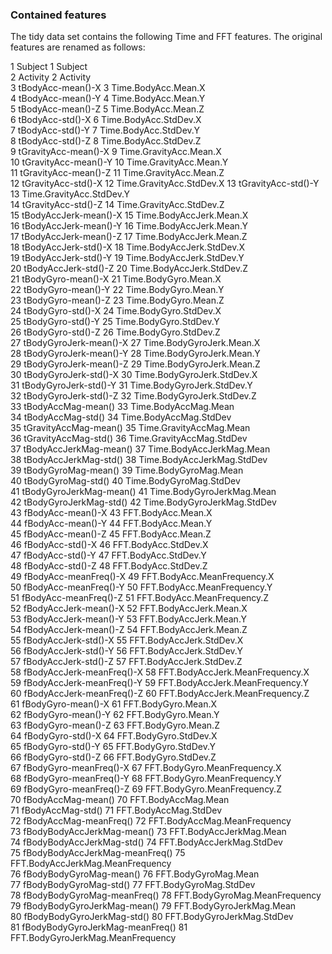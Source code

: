 ### Contained features

The tidy data set contains the following Time and FFT features.
The original features are renamed as follows:

1	Subject                        		1	Subject  
2	Activity                       		2	Activity  
3	tBodyAcc-mean()-X              		3	Time.BodyAcc.Mean.X  
4	tBodyAcc-mean()-Y              		4	Time.BodyAcc.Mean.Y  
5	tBodyAcc-mean()-Z              		5	Time.BodyAcc.Mean.Z  
6	tBodyAcc-std()-X               		6	Time.BodyAcc.StdDev.X  
7	tBodyAcc-std()-Y               		7	Time.BodyAcc.StdDev.Y  
8	tBodyAcc-std()-Z               		8	Time.BodyAcc.StdDev.Z  
9	tGravityAcc-mean()-X           		9	Time.GravityAcc.Mean.X  
10	tGravityAcc-mean()-Y           		10	Time.GravityAcc.Mean.Y  
11	tGravityAcc-mean()-Z           		11	Time.GravityAcc.Mean.Z    
12	tGravityAcc-std()-X            		12	Time.GravityAcc.StdDev.X
13	tGravityAcc-std()-Y            		13	Time.GravityAcc.StdDev.Y  
14	tGravityAcc-std()-Z            		14	Time.GravityAcc.StdDev.Z  
15	tBodyAccJerk-mean()-X          		15	Time.BodyAccJerk.Mean.X  
16	tBodyAccJerk-mean()-Y          		16	Time.BodyAccJerk.Mean.Y  
17	tBodyAccJerk-mean()-Z          		17	Time.BodyAccJerk.Mean.Z  
18	tBodyAccJerk-std()-X           		18	Time.BodyAccJerk.StdDev.X  
19	tBodyAccJerk-std()-Y           		19	Time.BodyAccJerk.StdDev.Y  
20	tBodyAccJerk-std()-Z           		20	Time.BodyAccJerk.StdDev.Z  
21	tBodyGyro-mean()-X             		21	Time.BodyGyro.Mean.X  
22	tBodyGyro-mean()-Y             		22	Time.BodyGyro.Mean.Y  
23	tBodyGyro-mean()-Z             		23	Time.BodyGyro.Mean.Z  
24	tBodyGyro-std()-X              		24	Time.BodyGyro.StdDev.X  
25	tBodyGyro-std()-Y              		25	Time.BodyGyro.StdDev.Y  
26	tBodyGyro-std()-Z              		26	Time.BodyGyro.StdDev.Z  
27	tBodyGyroJerk-mean()-X         		27	Time.BodyGyroJerk.Mean.X  
28	tBodyGyroJerk-mean()-Y         		28	Time.BodyGyroJerk.Mean.Y  
29	tBodyGyroJerk-mean()-Z         		29	Time.BodyGyroJerk.Mean.Z  
30	tBodyGyroJerk-std()-X          		30	Time.BodyGyroJerk.StdDev.X  
31	tBodyGyroJerk-std()-Y          		31	Time.BodyGyroJerk.StdDev.Y  
32	tBodyGyroJerk-std()-Z          		32	Time.BodyGyroJerk.StdDev.Z  
33	tBodyAccMag-mean()             		33	Time.BodyAccMag.Mean  
34	tBodyAccMag-std()              		34	Time.BodyAccMag.StdDev  
35	tGravityAccMag-mean()          		35	Time.GravityAccMag.Mean  
36	tGravityAccMag-std()           		36	Time.GravityAccMag.StdDev  
37	tBodyAccJerkMag-mean()         		37	Time.BodyAccJerkMag.Mean  
38	tBodyAccJerkMag-std()          		38	Time.BodyAccJerkMag.StdDev  
39	tBodyGyroMag-mean()            		39	Time.BodyGyroMag.Mean  
40	tBodyGyroMag-std()             		40	Time.BodyGyroMag.StdDev  
41	tBodyGyroJerkMag-mean()        		41	Time.BodyGyroJerkMag.Mean  
42	tBodyGyroJerkMag-std()         		42	Time.BodyGyroJerkMag.StdDev  
43	fBodyAcc-mean()-X              		43	FFT.BodyAcc.Mean.X  
44	fBodyAcc-mean()-Y              		44	FFT.BodyAcc.Mean.Y  
45	fBodyAcc-mean()-Z              		45	FFT.BodyAcc.Mean.Z  
46	fBodyAcc-std()-X               		46	FFT.BodyAcc.StdDev.X  
47	fBodyAcc-std()-Y               		47	FFT.BodyAcc.StdDev.Y  
48	fBodyAcc-std()-Z               		48	FFT.BodyAcc.StdDev.Z  
49	fBodyAcc-meanFreq()-X          		49	FFT.BodyAcc.MeanFrequency.X  
50	fBodyAcc-meanFreq()-Y          		50	FFT.BodyAcc.MeanFrequency.Y  
51	fBodyAcc-meanFreq()-Z          		51	FFT.BodyAcc.MeanFrequency.Z  
52	fBodyAccJerk-mean()-X          		52	FFT.BodyAccJerk.Mean.X  
53	fBodyAccJerk-mean()-Y          		53	FFT.BodyAccJerk.Mean.Y  
54	fBodyAccJerk-mean()-Z          		54	FFT.BodyAccJerk.Mean.Z  
55	fBodyAccJerk-std()-X           		55	FFT.BodyAccJerk.StdDev.X  
56	fBodyAccJerk-std()-Y           		56	FFT.BodyAccJerk.StdDev.Y  
57	fBodyAccJerk-std()-Z           		57	FFT.BodyAccJerk.StdDev.Z  
58	fBodyAccJerk-meanFreq()-X      		58	FFT.BodyAccJerk.MeanFrequency.X  
59	fBodyAccJerk-meanFreq()-Y      		59	FFT.BodyAccJerk.MeanFrequency.Y  
60	fBodyAccJerk-meanFreq()-Z      		60	FFT.BodyAccJerk.MeanFrequency.Z  
61	fBodyGyro-mean()-X             		61	FFT.BodyGyro.Mean.X  
62	fBodyGyro-mean()-Y             		62	FFT.BodyGyro.Mean.Y  
63	fBodyGyro-mean()-Z             		63	FFT.BodyGyro.Mean.Z  
64	fBodyGyro-std()-X              		64	FFT.BodyGyro.StdDev.X  
65	fBodyGyro-std()-Y              		65	FFT.BodyGyro.StdDev.Y  
66	fBodyGyro-std()-Z              		66	FFT.BodyGyro.StdDev.Z  
67	fBodyGyro-meanFreq()-X         		67	FFT.BodyGyro.MeanFrequency.X  
68	fBodyGyro-meanFreq()-Y         		68	FFT.BodyGyro.MeanFrequency.Y  
69	fBodyGyro-meanFreq()-Z         		69	FFT.BodyGyro.MeanFrequency.Z  
70	fBodyAccMag-mean()             		70	FFT.BodyAccMag.Mean  
71	fBodyAccMag-std()              		71	FFT.BodyAccMag.StdDev  
72	fBodyAccMag-meanFreq()         		72	FFT.BodyAccMag.MeanFrequency  
73	fBodyBodyAccJerkMag-mean()     		73	FFT.BodyAccJerkMag.Mean  
74	fBodyBodyAccJerkMag-std()      		74	FFT.BodyAccJerkMag.StdDev  
75	fBodyBodyAccJerkMag-meanFreq() 		75	FFT.BodyAccJerkMag.MeanFrequency  
76	fBodyBodyGyroMag-mean()        		76	FFT.BodyGyroMag.Mean  
77	fBodyBodyGyroMag-std()         		77	FFT.BodyGyroMag.StdDev  
78	fBodyBodyGyroMag-meanFreq()    		78	FFT.BodyGyroMag.MeanFrequency  
79	fBodyBodyGyroJerkMag-mean()    		79	FFT.BodyGyroJerkMag.Mean  
80	fBodyBodyGyroJerkMag-std()     		80	FFT.BodyGyroJerkMag.StdDev  
81	fBodyBodyGyroJerkMag-meanFreq()		81	FFT.BodyGyroJerkMag.MeanFrequency  

